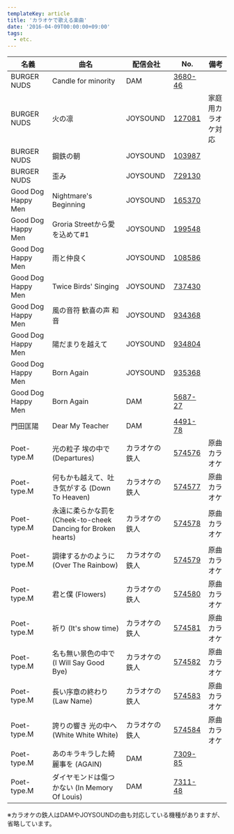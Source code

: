 ```yaml
---
templateKey: article
title: 'カラオケで歌える楽曲'
date: '2016-04-09T00:00:00+09:00'
tags:
  - etc.
---
```

名義 | 曲名 | 配信会社 | No. | 備考
-|-|-|-|-
BURGER NUDS | Candle for minority | DAM | [3680-46](http://www.clubdam.com/app/leaf/songKaraokeLeaf.html?contentsId=5497850)
BURGER NUDS | 火の凛 | JOYSOUND | [127081](https://www.joysound.com/web/search/song/147324) | 家庭用カラオケ対応
BURGER NUDS | 鋼鉄の朝 | JOYSOUND | [103987](https://www.joysound.com/web/search/song/159664)
BURGER NUDS | 歪み | JOYSOUND | [729130](https://www.joysound.com/web/search/song/298496)
Good Dog Happy Men | Nightmare's Beginning | JOYSOUND | [165370](https://www.joysound.com/web/search/song/107306)
Good Dog Happy Men | Groria Streetから愛を込めて#1 | JOYSOUND | [199548](https://www.joysound.com/web/search/song/232283)
Good Dog Happy Men | 雨と仲良く | JOYSOUND | [108586](https://www.joysound.com/web/search/song/167675)
Good Dog Happy Men | Twice Birds' Singing | JOYSOUND | [737430](https://www.joysound.com/web/search/song/404018)
Good Dog Happy Men | 風の音符 歓喜の声 和音 | JOYSOUND | [934368](https://www.joysound.com/web/search/song/206189)
Good Dog Happy Men | 陽だまりを越えて | JOYSOUND | [934804](https://www.joysound.com/web/search/song/206623)
Good Dog Happy Men | Born Again | JOYSOUND | [935368](https://www.joysound.com/web/search/song/207184)
Good Dog Happy Men | Born Again | DAM | [5687-27](http://www.clubdam.com/app/leaf/songKaraokeLeaf.html?contentsId=4819814)
門田匡陽 | Dear My Teacher | DAM | [4491-78](http://www.clubdam.com/app/leaf/songKaraokeLeaf.html?contentsId=5063835)
Poet-type.M | 光の粒子 埃の中で (Departures) | カラオケの鉄人 | [574576](http://karatetsu.jp/pc/detail/574576.html) | 原曲カラオケ
Poet-type.M | 何もかも越えて、吐き気がする (Down To Heaven) | カラオケの鉄人 | [574577](http://karatetsu.jp/pc/detail/574577.html) | 原曲カラオケ
Poet-type.M | 永遠に柔らかな罰を (Cheek-to-cheek Dancing for Broken hearts) | カラオケの鉄人 | [574578](http://karatetsu.jp/pc/detail/574578.html) | 原曲カラオケ
Poet-type.M | 調律するかのように (Over The Rainbow) | カラオケの鉄人 | [574579](http://karatetsu.jp/pc/detail/574579.html) | 原曲カラオケ
Poet-type.M | 君と僕 (Flowers) | カラオケの鉄人 | [574580](http://karatetsu.jp/pc/detail/574580.html) | 原曲カラオケ
Poet-type.M | 祈り (It's show time) | カラオケの鉄人 | [574581](http://karatetsu.jp/pc/detail/574581.html) | 原曲カラオケ
Poet-type.M | 名も無い景色の中で (I Will Say Good Bye) | カラオケの鉄人 | [574582](http://karatetsu.jp/pc/detail/574582.html) | 原曲カラオケ
Poet-type.M | 長い序章の終わり (Law Name) | カラオケの鉄人 | [574583](http://karatetsu.jp/pc/detail/574583.html) | 原曲カラオケ
Poet-type.M | 誇りの響き 光の中へ (White White White) | カラオケの鉄人 | [574584](http://karatetsu.jp/pc/detail/574584.html) | 原曲カラオケ
Poet-type.M | あのキラキラした綺麗事を (AGAIN) | DAM | [7309-85](http://www.clubdam.com/app/leaf/songKaraokeLeaf.html?contentsId=5583956)
Poet-type.M | ダイヤモンドは傷つかない (In Memory Of Louis) | DAM | [7311-48](http://www.clubdam.com/app/leaf/songKaraokeLeaf.html?contentsId=5588541)

※カラオケの鉄人はDAMやJOYSOUNDの曲も対応している機種がありますが、省略しています。
